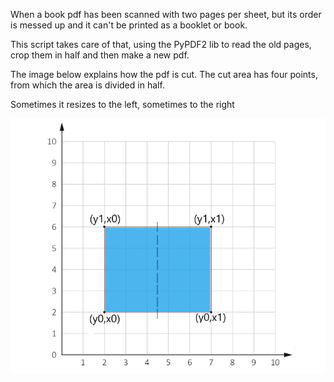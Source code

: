 When a book pdf has been scanned with two pages per sheet, but its order is messed up and it can't be printed as a booklet or book.

This script takes care of that, using the PyPDF2 lib to read the old pages, crop them in half and then make a new pdf.

The image below explains how the pdf is cut. The cut area has four points, from which the area is divided in half. 

Sometimes it resizes to the left, sometimes to the right

![Alt text](example.png)